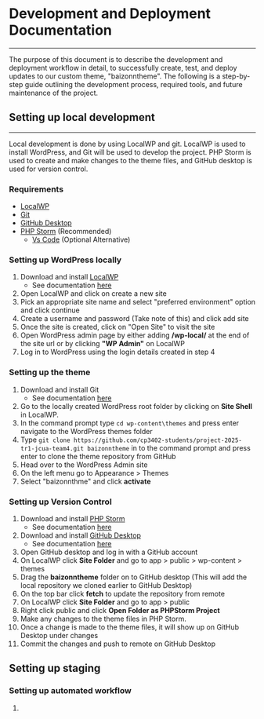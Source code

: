 # Development and Deployment Documentation
___
The purpose of this document is to describe the development and deployment workflow in detail,
to successfully create, test, and deploy updates to our custom theme, "baizonntheme".
The following is a step-by-step guide outlining the development process,
required tools, and future maintenance of the project.

## Setting up local development
___
Local development is done by using LocalWP and git. LocalWP is used to install WordPress, and Git will be used to develop the project. PHP Storm is used to create and make changes to the theme files, and GitHub desktop is used for version control.

### Requirements
- [LocalWP](https://localwp.com/)
- [Git](https://git-scm.com/downloads)
- [GitHub Desktop](https://desktop.github.com/download/)
- [PHP Storm](https://www.jetbrains.com/phpstorm/) (Recommended)
  - [Vs Code](https://code.visualstudio.com/) (Optional Alternative) 

### Setting up WordPress locally

1. Download and install [LocalWP](https://localwp.com/)
   - See documentation [here](https://localwp.com/help-docs/)
2. Open LocalWP and click on create a new site
3. Pick an appropriate site name and select "preferred environment" option and click continue
4. Create a username and password (Take note of this) and click add site
5. Once the site is created, click on "Open Site" to visit the site
6. Open WordPress admin page by either adding __/wp-local/__ at the end of the site url or by clicking __"WP Admin"__ on LocalWP
7. Log in to WordPress using the login details created in step 4

### Setting up the theme
1. Download and install Git
   - See documentation [here](https://git-scm.com/doc)
2. Go to the locally created WordPress root folder by clicking on __Site Shell__ in LocalWP.
3. In the command prompt type ```cd wp-content\themes``` and press enter navigate to the WordPress themes folder
4. Type ```git clone https://github.com/cp3402-students/project-2025-tr1-jcua-team4.git baizonntheme``` in to the command prompt and press enter to clone the theme repository from GitHub
5. Head over to the WordPress Admin site 
6. On the left menu go to Appearance > Themes 
7. Select "baizonnthme" and click __activate__

### Setting up Version Control

1. Download and install [PHP Storm](https://www.jetbrains.com/phpstorm/)
   - See documentation [here](https://www.jetbrains.com/phpstorm/resources/)
2. Download and install [GitHub Desktop](https://desktop.github.com/download/)
   - See documentation [here](https://docs.github.com/en/desktop/overview/about-github-desktop)
3. Open GitHub desktop and log in with a GitHub account
4. On LocalWP click __Site Folder__ and go to app > public > wp-content > themes 
5. Drag the __baizonntheme__ folder on to GitHub desktop (This will add the local repository we cloned earlier to GitHub Desktop)
6. On the top bar click __fetch__ to update the repository from remote 
7. On LocalWP click __Site Folder__ and go to app > public
8. Right click public and click __Open Folder as PHPStorm Project__
9. Make any changes to the theme files in PHP Storm.
10. Once a change is made to the theme files, it will show up on GitHub Desktop under changes
11. Commit the changes and push to remote on GitHub Desktop

## Setting up staging

### Setting up automated workflow

1. 